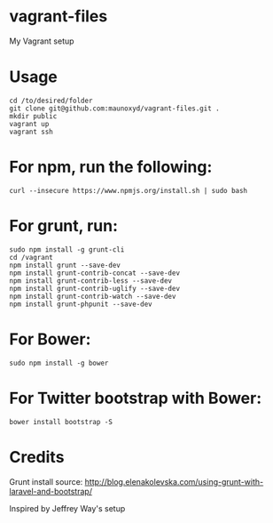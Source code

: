 vagrant-files
=============

My Vagrant setup

# Usage
```
cd /to/desired/folder
git clone git@github.com:maunoxyd/vagrant-files.git .
mkdir public
vagrant up
vagrant ssh
```

# For npm, run the following:
```
curl --insecure https://www.npmjs.org/install.sh | sudo bash
```

# For grunt, run:
```
sudo npm install -g grunt-cli
cd /vagrant
npm install grunt --save-dev 
npm install grunt-contrib-concat --save-dev 
npm install grunt-contrib-less --save-dev 
npm install grunt-contrib-uglify --save-dev 
npm install grunt-contrib-watch --save-dev 
npm install grunt-phpunit --save-dev
```
# For Bower:
```
sudo npm install -g bower
```
# For Twitter bootstrap with Bower:
```
bower install bootstrap -S
```

# Credits
Grunt install source: http://blog.elenakolevska.com/using-grunt-with-laravel-and-bootstrap/

Inspired by Jeffrey Way's setup
